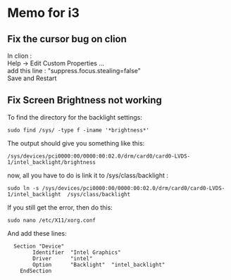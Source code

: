 # Memo for i3

## Fix the cursor bug on clion

In clion : <br>
    Help -> Edit Custom Properties ... <br>
    add this line : "suppress.focus.stealing=false" <br>
    Save and Restart <br>

## Fix Screen Brightness not working

To find the directory for the backlight settings: <br>
```shell
sudo find /sys/ -type f -iname '*brightness*'
```

The output should give you something like this: <br>
```shell
/sys/devices/pci0000:00/0000:00:02.0/drm/card0/card0-LVDS-1/intel_backlight/brightness
```
now, all you have to do is link it to /sys/class/backlight : <br>
```shell
sudo ln -s /sys/devices/pci0000:00/0000:00:02.0/drm/card0/card0-LVDS-1/intel_backlight  /sys/class/backlight
```
If you still get the error, then do this: <br>
```shell
sudo nano /etc/X11/xorg.conf
```
And add these lines: <br>
```
  Section "Device"
        Identifier  "Intel Graphics"
        Driver      "intel"
        Option      "Backlight"  "intel_backlight"
    EndSection
```
